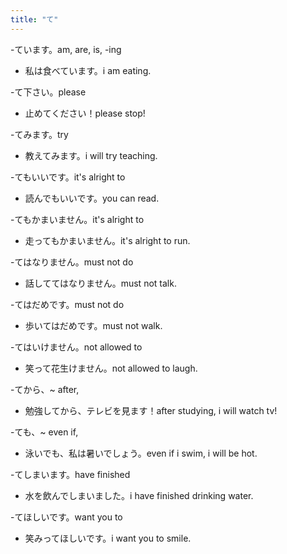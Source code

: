```yaml
---
title: "て"
---
```

-ています。am, are, is, -ing
- 私は食べています。i am eating.

-て下さい。please
- 止めてください！please stop!

-てみます。try
- 教えてみます。i will try teaching. 

-てもいいです。it's alright to
- 読んでもいいです。you can read.

-てもかまいません。it's alright to
- 走ってもかまいません。it's alright to run.

-てはなりません。must not do
- 話しててはなりません。must not talk.

-てはだめです。must not do
- 歩いてはだめです。must not walk.

-てはいけません。not allowed to 
- 笑って花生けません。not allowed to laugh.

-てから、~ after,
- 勉強してから、テレビを見ます！after studying, i will watch tv!

-ても、~ even if,
- 泳いでも、私は暑いでしょう。even if i swim, i will be hot.

-てしまいます。have finished
- 水を飲んでしまいました。i have finished drinking water.

-てほしいです。want you to
- 笑みってほしいです。i want you to smile. 